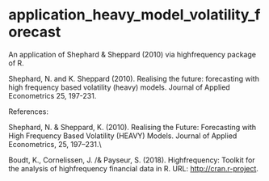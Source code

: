 # application_heavy_model_volatility_forecast
An application of Shephard &amp; Sheppard (2010) via highfrequency package of R.

Shephard, N. and K. Sheppard (2010). Realising the future: forecasting with high frequency based volatility (heavy) models. Journal of Applied Econometrics 25, 197-231.

References:

Shephard, N. \& Sheppard, K. (2010). Realising the Future: Forecasting with High Frequency Based Volatility
(HEAVY) Models. Journal of Applied Econometrics, 25, 197–231.\\

Boudt, K., Cornelissen, J. /& Payseur, S. (2018). Highfrequency: Toolkit for the analysis of highfrequency financial data in R. URL: http://cran.r-project.
